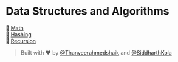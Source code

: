 # Data Structures and Algorithms

📁 [Math](Math/)<br>
📁 [Hashing](Hashing/)<br>
📁 [Recursion](Recursion/)


> Built with ❤️ by [@Thanveerahmedshaik](https://github.com/Thanveerahmedshaik) and [@SiddharthKola](https://github.com/SiddharthKola)
